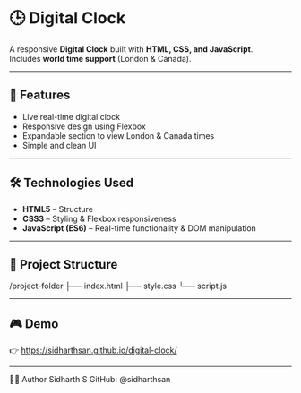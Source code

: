 # 🕒 Digital Clock

A responsive **Digital Clock** built with **HTML, CSS, and JavaScript**.  
Includes **world time support** (London & Canada).

---

## 🚀 Features
- Live real-time digital clock  
- Responsive design using Flexbox  
- Expandable section to view London & Canada times  
- Simple and clean UI  

---

## 🛠️ Technologies Used
- **HTML5** – Structure  
- **CSS3** – Styling & Flexbox responsiveness  
- **JavaScript (ES6)** – Real-time functionality & DOM manipulation  

---

## 📂 Project Structure
/project-folder
├── index.html
├── style.css
└── script.js

---

## 🎮 Demo
👉 https://sidharthsan.github.io/digital-clock/

---


👨‍💻 Author
Sidharth S
GitHub: @sidharthsan
